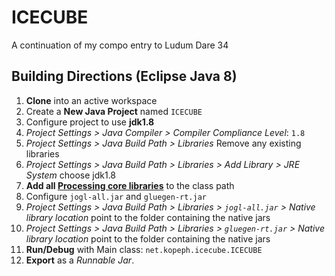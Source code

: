 ICECUBE
=======
A continuation of my compo entry to Ludum Dare 34


Building Directions (Eclipse Java 8)
------------------------------------

1. **Clone** into an active workspace
2. Create a **New Java Project** named `ICECUBE`
3. Configure project to use **jdk1.8**
  1. *Project Settings > Java Compiler > Compiler Compliance Level*: `1.8`
  2. *Project Settings > Java Build Path > Libraries* Remove any existing libraries
  3. *Project Settings > Java Build Path > Libraries > Add Library > JRE System* choose jdk1.8
4. **Add all [Processing core libraries](https://stuntddude.github.io/ICECUBE/3rd-party/processing-3.0.1-libs.zip)** to the class path
5. Configure `jogl-all.jar` and `gluegen-rt.jar`
  1. *Project Settings > Java Build Path > Libraries > `jogl-all.jar` > Native library location* point to the folder containing the native jars
  2. *Project Settings > Java Build Path > Libraries > `gluegen-rt.jar` > Native library location* point to the folder containing the native jars
6. **Run/Debug** with Main class: `net.kopeph.icecube.ICECUBE`
7. **Export** as a *Runnable Jar*.
